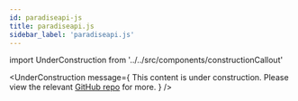 ```yaml
---
id: paradiseapi-js
title: paradiseapi.js
sidebar_label: 'paradiseapi.js'
---
```


import UnderConstruction from '../../src/components/constructionCallout'

<UnderConstruction 
  message={
    <span>
      This content is under construction. Please view the relevant <a href="https://github.com/ParadiseBotList/paradisebotsapi.js">GitHub repo</a> for more.
    </span>
  } 
/>
